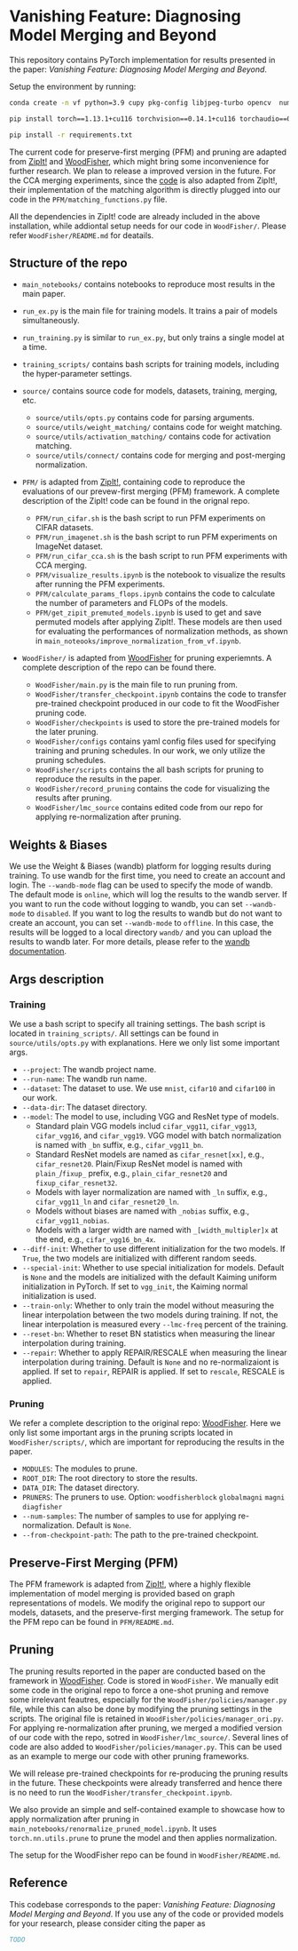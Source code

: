 # Vanishing Feature: Diagnosing Model Merging and Beyond

This repository contains PyTorch implementation for results presented in the paper: *Vanishing Feature: Diagnosing Model Merging and Beyond*.

Setup the environment by running:
```bash
conda create -n vf python=3.9 cupy pkg-config libjpeg-turbo opencv  numba -c conda-forge -c pytorch && conda activate vf && conda update ffmpeg

pip install torch==1.13.1+cu116 torchvision==0.14.1+cu116 torchaudio==0.13.1 --extra-index-url https://download.pytorch.org/whl/cu116

pip install -r requirements.txt
```

The current code for preserve-first merging (PFM) and pruning are adapted from [ZipIt!](https://github.com/gstoica27/ZipIt) and [WoodFisher](https://github.com/IST-DASLab/WoodFisher), which might bring some inconvenience for further research. We plan to release a improved version in the future. For the CCA merging experiments, since the [code](https://github.com/shoroi/align-n-merge) is also adapted from ZipIt!, their implementation of the matching algorithm is directly plugged into our code in the `PFM/matching_functions.py` file.

All the dependencies in ZipIt! code are already included in the above installation, while addiontal setup needs for our code in `WoodFisher/`. Please refer `WoodFisher/README.md` for deatails.

## Structure of the repo
* `main_notebooks/` contains notebooks to reproduce most results in the main paper.
* `run_ex.py` is the main file for training models. It trains a pair of models simultaneously.
* `run_training.py` is similar to `run_ex.py`, but only trains a single model at a time.
* `training_scripts/` contains bash scripts for training models, including the hyper-parameter settings.
* `source/` contains source code for models, datasets, training, merging, etc.
  * `source/utils/opts.py` contains code for parsing arguments.
  * `source/utils/weight_matching/` contains code for weight matching.
  * `source/utils/activation_matching/` contains code for activation matching.
  * `source/utils/connect/` contains code for merging and post-merging normalization.

* `PFM/` is adapted from [ZipIt!](https://github.com/gstoica27/ZipIt), containing code to reproduce the evaluations of our prevew-first merging (PFM) framework. A complete description of the ZipIt! code can be found in the orignal repo.
  * `PFM/run_cifar.sh` is the bash script to run PFM experiments on CIFAR datasets.
  * `PFM/run_imagenet.sh` is the bash script to run PFM experiments on ImageNet dataset.
  * `PFM/run_cifar_cca.sh` is the bash script to run PFM experiments with CCA merging.
  * `PFM/visualize_results.ipynb` is the notebook to visualize the results after running the PFM experiments.
  * `PFM/calculate_params_flops.ipynb` contains the code to calculate the number of parameters and FLOPs of the models.
  * `PFM/get_zipit_premuted_models.ipynb` is used to get and save permuted models after applying ZipIt!. These models are then used for evaluating the performances of normalization methods, as shown in `main_noteooks/improve_normalization_from_vf.ipynb`.

* `WoodFisher/` is adapted from [WoodFisher](https://github.com/IST-DASLab/WoodFisher) for pruning experiemnts. A complete description of the repo can be found there.
  * `WoodFisher/main.py` is the main file to run pruning from.
  * `WoodFisher/transfer_checkpoint.ipynb` contains the code to transfer pre-trained checkpoint produced in our code to fit the WoodFisher pruning code.
  * `WoodFisher/checkpoints` is used to store the pre-trained models for the later pruning.
  * `WoodFisher/configs` contains yaml config files used for specifying training and pruning schedules. In our work, we only utilize the pruning schedules.
  * `WoodFisher/scripts` contains the all bash scripts for pruning to reproduce the results in the paper.
  * `WoodFisher/record_pruning` contains the code for visualizing the results after pruning.
  * `WoodFisher/lmc_source` contains edited code from our repo for applying re-normalization after pruning.

## Weights & Biases

We use the Weight & Biases (wandb) platform for logging results during training. To use wandb for the first time, you need to create an account and login. The `--wandb-mode` flag can be used to specify the mode of wandb. The default mode is `online`, which will log the results to the wandb server. If you want to run the code without logging to wandb, you can set `--wandb-mode` to `disabled`. If you want to log the results to wandb but do not want to create an account, you can set `--wandb-mode` to `offline`. In this case, the results will be logged to a local directory `wandb/` and you can upload the results to wandb later. For more details, please refer to the [wandb documentation](https://docs.wandb.ai/).

## Args description

### Training

We use a bash script to specify all training settings. The bash script is located in `training_scripts/`. All settings can be found in `source/utils/opts.py` with explanations. Here we only list some important args.

* `--project`: The wandb project name.
* `--run-name`: The wandb run name.
* `--dataset`: The dataset to use. We use `mnist`, `cifar10` and `cifar100` in our work.
* `--data-dir`: The dataset directory.
* `--model`: The model to use, including VGG and ResNet type of models.
  * Standard plain VGG models includ `cifar_vgg11`, `cifar_vgg13`, `cifar_vgg16`, and `cifar_vgg19`. VGG model with batch normalization is named with `_bn` suffix, e.g., `cifar_vgg11_bn`.
  * Standard ResNet models are named as `cifar_resnet[xx]`, e.g., `cifar_resnet20`. Plain/Fixup ResNet model is named with `plain_`/`fixup_` prefix, e.g., `plain_cifar_resnet20` and `fixup_cifar_resnet32`.
  * Models with layer normalization are named with `_ln` suffix, e.g., `cifar_vgg11_ln` and `cifar_resnet20_ln`.
  * Models without biases are named with `_nobias` suffix, e.g., `cifar_vgg11_nobias`.
  * Models with a larger width are named with `_[width_multipler]x` at the end, e.g., `cifar_vgg16_bn_4x`.
* `--diff-init`: Whether to use different initialization for the two models. If `True`, the two models are initialized with different random seeds.
* `--special-init`: Whether to use special initialization for models. Default is `None` and the models are initialized with the default Kaiming uniform initialization in PyTorch. If set to `vgg_init`, the Kaiming normal initialization is used.
* `--train-only`: Whether to only train the model without measuring the linear interpolation between the two models during training. If not, the linear interpolation is measured every `--lmc-freq` percent of the training.
* `--reset-bn`: Whether to reset BN statistics when measuring the linear interpolation during training.
* `--repair`: Whether to apply REPAIR/RESCALE when measuring the linear interpolation during training. Default is `None` and no re-normalizaiont is applied. If set to `repair`, REPAIR is applied. If set to `rescale`, RESCALE is applied.

### Pruning

We refer a complete description to the original repo: [WoodFisher](https://github.com/IST-DASLab/WoodFisher). Here we only list some important args in the pruning scripts located in `WoodFisher/scripts/`, which are important for reproducing the results in the paper.

* `MODULES`: The modules to prune.
* `ROOT_DIR`: The root directory to store the results.
* `DATA_DIR`: The dataset directory.
* `PRUNERS`: The pruners to use. Option: `woodfisherblock` `globalmagni` `magni` `diagfisher`
* `--num-samples`: The number of samples to use for applying re-normalization. Default is `None`.
* `--from-checkpoint-path`: The path to the pre-trained checkpoint.

## Preserve-First Merging (PFM)
The PFM framework is adapted from [ZipIt!](https://github.com/gstoica27/ZipIt), where a highly flexible implementation of model merging is provided based on graph representations of models. We modify the original repo to support our models, datasets, and the preserve-first merging framework.  The setup for the PFM repo can be found in `PFM/README.md`.

## Pruning

The pruning results reported in the paper are conducted based on the framework in [WoodFisher](https://github.com/IST-DASLab/WoodFisher). Code is stored in `WoodFisher`. We manually edit some code in the original repo to force a one-shot pruning and remove some irrelevant feautres, especially for the `WoodFisher/policies/manager.py` file, while this can also be done by modifying the pruning settings in the scripts. The original file is retained in `WoodFisher/policies/manager_ori.py`. For applying re-normalization after pruning, we merged a modified version of our code with the repo, sotred in `WoodFisher/lmc_source/`. Several lines of code are also added to `WoodFisher/policies/manager.py`. This can be used as an example to merge our code with other pruning frameworks.

We will release pre-trained checkpoints for re-producing the pruning results in the future. These checkpoints were already transferred and hence there is no need to run the `WoodFisher/transfer_checkpoint.ipynb`.

We also provide an simple and self-contained example to showcase how to apply normalization after pruning in `main_notebooks/renormalize_pruned_model.ipynb`. It uses `torch.nn.utils.prune` to prune the model and then applies normalization.

The setup for the WoodFisher repo can be found in `WoodFisher/README.md`.


## Reference

This codebase corresponds to the paper: *Vanishing Feature: Diagnosing Model Merging and Beyond*. If you use any of the code or provided models for your research, please consider citing the paper as

```bibtex
TODO
```